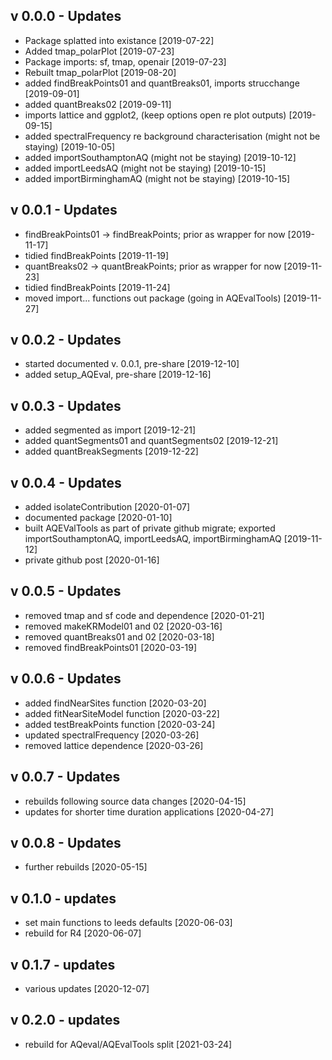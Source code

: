 ## v 0.0.0 - Updates

* Package splatted into existance [2019-07-22] 
* Added tmap_polarPlot [2019-07-23] 
* Package imports: sf, tmap, openair [2019-07-23] 
* Rebuilt tmap_polarPlot [2019-08-20] 
* added findBreakPoints01 and quantBreaks01, imports strucchange [2019-09-01] 
* added quantBreaks02 [2019-09-11] 
* imports lattice and ggplot2, (keep options open re plot outputs) [2019-09-15] 
* added spectralFrequency re background characterisation (might not be staying) [2019-10-05] 
* added importSouthamptonAQ (might not be staying) [2019-10-12] 
* added importLeedsAQ (might not be staying) [2019-10-15]
* added importBirminghamAQ (might not be staying) [2019-10-15]

## v 0.0.1 - Updates

* findBreakPoints01 -> findBreakPoints; prior as wrapper for now [2019-11-17]
* tidied findBreakPoints [2019-11-19] 
* quantBreaks02 -> quantBreakPoints; prior as wrapper for now [2019-11-23]  
* tidied findBreakPoints [2019-11-24] 
* moved import... functions out package (going in AQEvalTools) [2019-11-27]

## v 0.0.2 - Updates 

* started documented v. 0.0.1, pre-share [2019-12-10]  
* added setup_AQEval, pre-share [2019-12-16] 

## v 0.0.3 - Updates 

* added segmented as import [2019-12-21] 
* added quantSegments01 and quantSegments02 [2019-12-21] 
* added quantBreakSegments [2019-12-22]
 
## v 0.0.4 - Updates

* added isolateContribution [2020-01-07] 
* documented package [2020-01-10] 
* built AQEValTools as part of private github migrate; exported importSouthamptonAQ, importLeedsAQ, importBirminghamAQ  [2019-11-12]
* private github post [2020-01-16]

## v 0.0.5 - Updates

* removed tmap and sf code and dependence [2020-01-21] 
* removed makeKRModel01 and 02 [2020-03-16] 
* removed quantBreaks01 and 02 [2020-03-18]
* removed findBreakPoints01 [2020-03-19] 

## v 0.0.6 - Updates 

* added findNearSites function [2020-03-20] 
* added fitNearSiteModel function [2020-03-22] 
* added testBreakPoints function [2020-03-24] 
* updated spectralFrequency [2020-03-26]
* removed lattice dependence [2020-03-26] 

## v 0.0.7 - Updates 

* rebuilds following source data changes [2020-04-15] 
* updates for shorter time duration applications [2020-04-27] 

## v 0.0.8 - Updates 

* further rebuilds [2020-05-15]

## v 0.1.0 - updates 

* set main functions to leeds defaults [2020-06-03] 
* rebuild for R4  [2020-06-07] 

## v 0.1.7 - updates 

* various updates [2020-12-07]

## v 0.2.0 - updates 

* rebuild for AQeval/AQEvalTools split [2021-03-24]



